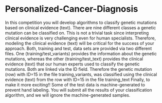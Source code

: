 # Personalized-Cancer-Diagnosis
In this competition you will develop algorithms to classify genetic mutations based on clinical evidence (text).  There are nine different classes a genetic mutation can be classified on.  This is not a trivial task since interpreting clinical evidence is very challenging even for human specialists. Therefore, modeling the clinical evidence (text) will be critical for the success of your approach.  Both, training and test, data sets are provided via two different files. One (training/test_variants) provides the information about the genetic mutations, whereas the other (training/test_text) provides the clinical evidence (text) that our human experts used to classify the genetic mutations. Both are linked via the ID field.  Therefore the genetic mutation (row) with ID=15 in the file training_variants, was classified using the clinical evidence (text) from the row with ID=15 in the file training_text  Finally, to make it more exciting!! Some of the test data is machine-generated to prevent hand labeling. You will submit all the results of your classification algorithm, and we will ignore the machine-generated samples. 
